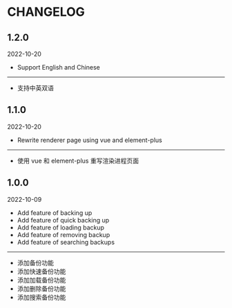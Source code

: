 # CHANGELOG

## 1.2.0

2022-10-20

- Support English and Chinese

---

- 支持中英双语

## 1.1.0

2022-10-20

- Rewrite renderer page using vue and element-plus

---

- 使用 vue 和 element-plus 重写渲染进程页面

## 1.0.0

2022-10-09

- Add feature of backing up
- Add feature of quick backing up
- Add feature of loading backup
- Add feature of removing backup
- Add feature of searching backups

---

- 添加备份功能
- 添加快速备份功能
- 添加加载备份功能
- 添加删除备份功能
- 添加搜索备份功能
